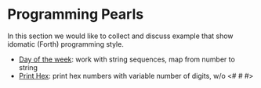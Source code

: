 # Programming Pearls

In this section we would like to collect and discuss example that show
idomatic (Forth) programming style.

- [Day of the week](day-of-the-week): work with string sequences, map from number to string
- [Print Hex](printhex): print hex numbers with variable number of digits, w/o <# # #> 
